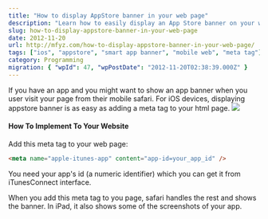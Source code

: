```yaml
---
title: "How to display AppStore banner in your web page"
description: "Learn how to easily display an App Store banner on your website for iOS users by adding a simple meta tag. This helps promote your app directly from your web page."
slug: how-to-display-appstore-banner-in-your-web-page
date: 2012-11-20
url: http://mfyz.com/how-to-display-appstore-banner-in-your-web-page/
tags: ["ios", "appstore", "smart app banner", "mobile web", "meta tag"]
category: Programming
migration: { "wpId": 47, "wpPostDate": "2012-11-20T02:38:39.000Z" }
---
```


If you have an app and you might want to show an app banner when you user visit your page from their mobile safari. For iOS devices, displaying appstore banner is as easy as adding a meta tag to your html page. ![](/images/archive/en/2020/05/appstorebar_tzexos.png?fit=640%2C470&ssl=1)

#### How To Implement To Your Website

Add this meta tag to your web page:

```html
<meta name="apple-itunes-app" content="app-id=your_app_id" />
```

You need your app's id (a numeric identifier) which you can get it from iTunesConnect interface.

When you add this meta tag to you page, safari handles the rest and shows the banner. In iPad, it also shows some of the screenshots of your app.

